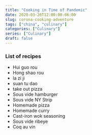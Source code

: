 ```yaml
---
title: "Cooking in Time of Pandemic"
date: 2020-03-26T12:00:00-06:00
slug: corona-cooking-adventure 
tags: ["china", "culinary"]
categories: ["Culinary"]
series: ["Culinary"]
draft: false
---
```


### List of recipes

* Hui guo rou
* Hong shao rou
* la zi ji
* suan tu dao
* take out pizza
* Sous vide hamburger
* Sous vide NY Strip
* Homemade pizza
* Homemade curry
* Cast-iron wok seasoning
* Sous vide ribeye
* Coq au vin